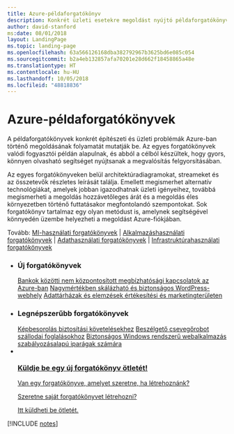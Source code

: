 ```yaml
---
title: Azure-példaforgatókönyv
description: Konkrét üzleti esetekre megoldást nyújtó példaforgatókönyvek
author: david-stanford
ms:date: 08/01/2018
layout: LandingPage
ms.topic: landing-page
ms.openlocfilehash: 63a566126168dba382792967b3625bd6e085c054
ms.sourcegitcommit: b2a4eb132857afa70201e28d662f18458865a48e
ms.translationtype: HT
ms.contentlocale: hu-HU
ms.lasthandoff: 10/05/2018
ms.locfileid: "48818836"
---
```

# <a name="azure-example-scenarios"></a>Azure-példaforgatókönyvek

A példaforgatókönyvek konkrét építészeti és üzleti problémák Azure-ban történő megoldásának folyamatát mutatják be.  Az egyes forgatókönyvek valódi fogyasztói példán alapulnak, és abból a célból készültek, hogy gyors, könnyen olvasható segítséget nyújtsanak a megvalósítás felgyorsításában.

Az egyes forgatókönyveken belül architektúradiagramokat, streameket és az összetevők részletes leírását találja.  Emellett megismerhet alternatív technológiákat, amelyek jobban igazodhatnak üzleti igényeihez, továbbá megismerheti a megoldás hozzávetőleges árát és a megoldás éles környezetben történő futtatásakor megfontolandó szempontokat.  Sok forgatókönyv tartalmaz egy olyan metódust is, amelynek segítségével könnyedén üzembe helyezheti a megoldást Azure-fiókjában.

Tovább: [MI-használati forgatókönyvek](#ai-scenarios) | [Alkalmazáshasználati forgatókönyvek](#application-scenarios) | [Adathasználati forgatókönyvek](#data-scenarios) | [Infrastruktúrahasználati forgatókönyvek](#infrastructure-scenarios)

<ul class="panelContent cardsL">
    <li>
        <div class="cardSize">
            <div class="cardPadding">
                <div class="card">
                    <div class="cardText">
                        <h3>Új forgatókönyvek</h3>
                        <a class="barLink" href="/azure/architecture/example-scenario/apps/decentralized-trust" data-linktype="absolute-path">Bankok közötti nem központosított megbízhatósági kapcsolatok az Azure-ban</a>
                        <a class="barLink" href="/azure/architecture/example-scenario/infrastructure/wordpress" data-linktype="absolute-path">Nagymértékben skálázható és biztonságos WordPress-webhely</a>
                        <a class="barLink" href="/azure/architecture/example-scenario/data/data-warehouse" data-linktype="absolute-path">Adattárházak és elemzések értékesítési és marketingterületen</a>
                    </div>
                </div>
            </div>
        </div>
    </li>
    <li>
        <div class="cardSize">
            <div class="cardPadding">
                <div class="card">
                    <div class="cardText">
                        <h3>Legnépszerűbb forgatókönyvek</h3>
                        <a class="barLink" href="/azure/architecture/example-scenario/ai/intelligent-apps-image-processing" data-linktype="absolute-path">Képbesorolás biztosítási követelésekhez</a>
                        <a class="barLink" href="/azure/architecture/example-scenario/apps/commerce-chatbot" data-linktype="absolute-path">Beszélgető csevegőrobot szállodai foglalásokhoz</a>
                        <a class="barLink" href="/azure/architecture/example-scenario/infrastructure/regulated-multitier-app" data-linktype="absolute-path">Biztonságos Windows rendszerű webalkalmazás szabályozásalapú iparágak számára</a>
                    </div>
                </div>
            </div>
        </div>
    </li>
    <li>
        <div class="cardSize">
            <div class="cardPadding">
                <div class="card">
                    <div class="cardText">
                        <a href="https://forms.office.com/Pages/ResponsePage.aspx?id=v4j5cvGGr0GRqy180BHbRy0ZnoKOXdVBqaBz653YPElUNjlNMEpPMDNSSU1aWEIxMFNFNlY2T0E3NC4u" data-linktype="external">
                            <div class="cardSize cardsF">
                                <div class="cardPadding">
                                    <div class="card">
                                        <div class="cardImageOuter">
                                            <div class="cardImage">
                                                <img src="https://docs.microsoft.com/en-us/media/common/i_feedback.svg" alt="" data-linktype="external">
                                            </div>
                                        </div>
                                        <div class="cardText">
                                            <h3 class="x-hidden-focus">Küldje be egy új forgatókönyv ötletét!</h3>
                                            <p>Van egy forgatókönyve, amelyet szeretne, ha létrehoznánk?</p>
                                            <p>Szeretne saját forgatókönyvet létrehozni?</p>
                                            <p>Itt küldheti be ötletét.</p>
                                        </div>
                                    </div>
                                </div>
                            </div>
                        </a>
                    </div>
                </div>
            </div>
        </div>
    </li>
</ul>

[!INCLUDE [notes](./articles.md)]